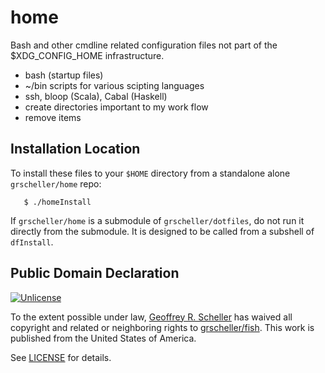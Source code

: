 # home

Bash and other cmdline related configuration files not part of the
$XDG_CONFIG_HOME infrastructure.

* bash (startup files)
* ~/bin scripts for various scipting languages
* ssh, bloop (Scala), Cabal (Haskell)
* create directories important to my work flow
* remove items

## Installation Location

To install these files to your `$HOME` directory from a standalone
alone `grscheller/home` repo:

```
   $ ./homeInstall
```

If `grscheller/home` is a submodule of `grscheller/dotfiles`, do not run
it directly from the submodule.  It is designed to be called from
a subshell of `dfInstall`.

## Public Domain Declaration

<p xmlns:dct="http://purl.org/dc/terms/"
   xmlns:vcard="http://www.w3.org/2001/vcard-rdf/3.0#">
  <a rel="license"
     href="http://creativecommons.org/publicdomain/zero/1.0/">
     <img src="http://i.creativecommons.org/p/zero/1.0/88x31.png"
          style="border-style: none;"
          alt="Unlicense"></a>

  To the extent possible under law,
  [Geoffrey R. Scheller](https://github.com/grscheller)
  has waived all copyright and related or neighboring rights
  to [grscheller/fish](https://github.com/grscheller/home).
  This work is published from the United States of America.
</p>

See [LICENSE](LICENSE) for details.
